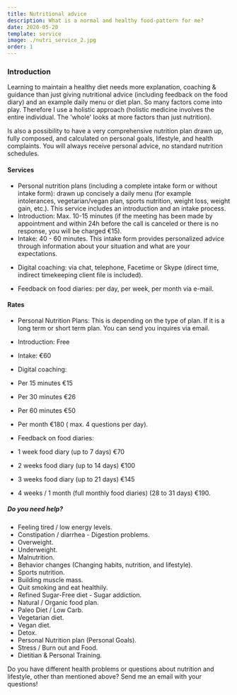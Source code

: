 ```yaml
---
title: Nutritional advice
description: What is a normal and healthy food-pattern for me?
date: 2020-05-20
template: service
image: ./nutri_service_2.jpg
order: 1
---
```


### Introduction

Learning to maintain a healthy diet needs more explanation, coaching & guidance than just giving nutritional advice (including feedback on the food diary) and an example daily menu or diet plan. So many factors come into play. Therefore I use a holistic approach (holistic medicine involves the entire individual. The 'whole' looks at more factors than just nutrition).

Is also a possibility to have a very comprehensive nutrition plan drawn up, fully composed, and calculated on personal goals, lifestyle, and health complaints. You will always receive personal advice, no standard nutrition schedules.

#### Services

- Personal nutrition plans (including a complete intake form or without intake form): drawn up concisely a daily menu (for example intolerances, vegetarian/vegan plan, sports nutrition, weight loss, weight gain, etc.). This service includes an introduction and an intake process.
- Introduction: Max. 10-15 minutes (if the meeting has been made by appointment and within 24h before the call is canceled or there is no response, you will be charged €15).
- Intake: 40 - 60 minutes. This intake form provides personalized advice through information about your situation and what are your expectations.

* Digital coaching: via chat, telephone, Facetime or Skype (direct time, indirect timekeeping client file is included).

* Feedback on food diaries: per day, per week, per month via e-mail.

#### Rates

- Personal Nutrition Plans: This is depending on the type of plan. If it is a long term or short term plan. You can send you inquires via email.

- Introduction: Free

- Intake: €60

* Digital coaching:

* Per 15 minutes €15
* Per 30 minutes €26
* Per 60 minutes €50
* Per month €180 ( max. 4 questions per day).

* Feedback on food diaries:

* 1 week food diary (up to 7 days) €70
* 2 weeks food diary (up to 14 days) €100
* 3 weeks food diary (up to 21 days) €145
* 4 weeks / 1 month (full monthly food diaries) (28 to 31 days) €190.

##### Do you need help?

- Feeling tired / low energy levels.
- Constipation / diarrhea - Digestion problems.
- Overweight.
- Underweight.
- Malnutrition.
- Behavior changes (Changing habits, nutrition, and lifestyle).
- Sports nutrition.
- Building muscle mass.
- Quit smoking and eat healthily.
- Refined Sugar-Free diet - Sugar addiction.
- Natural / Organic food plan.
- Paleo Diet / Low Carb.
- Vegetarian diet.
- Vegan diet.
- Detox.
- Personal Nutrition plan (Personal Goals).
- Stress / Burn out and Food.
- Dietitian & Personal Training.

Do you have different health problems or questions about nutrition and lifestyle, other than mentioned above? Send me an email with your questions!
